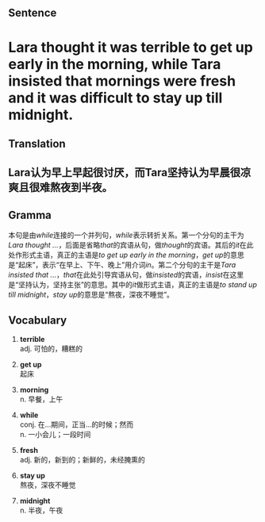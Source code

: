 ## Sentence

<h1>Lara thought it was terrible to get up early in the morning, while Tara insisted that mornings were fresh and it was difficult to stay up till midnight.</h1>

## Translation

<h2>Lara认为早上早起很讨厌，而Tara坚持认为早晨很凉爽且很难熬夜到半夜。</h2>     

## Gramma     

本句是由*while*连接的一个并列句，*while*表示转折关系。第一个分句的主干为*Lara thought ...*，后面是省略*that*的宾语从句，做*thought*的宾语。其后的*it*在此处作形式主语，真正的主语是*to get up early in the morning*，*get up*的意思是“起床”，表示“在早上、下午、晚上”用介词*in*。第二个分句的主干是*Tara insisted that ...*，*that*在此处引导宾语从句，做*insisted*的宾语，*insist*在这里是“坚持认为，坚持主张”的意思。其中的*it*做形式主语，真正的主语是*to stand up till midnight*，*stay up*的意思是“熬夜，深夜不睡觉”。      


## Vocabulary   

1. **terrible**      
adj. 可怕的，糟糕的         

2. **get up**         
起床        

3. **morning**         
n. 早餐，上午        

4. **while**         
conj. 在...期间，正当...的时候；然而         
n. 一小会儿；一段时间       

5. **fresh**        
adj. 新的，新到的；新鲜的，未经腌熏的         

6. **stay up**         
熬夜，深夜不睡觉          

7. **midnight**        
n. 半夜，午夜          
